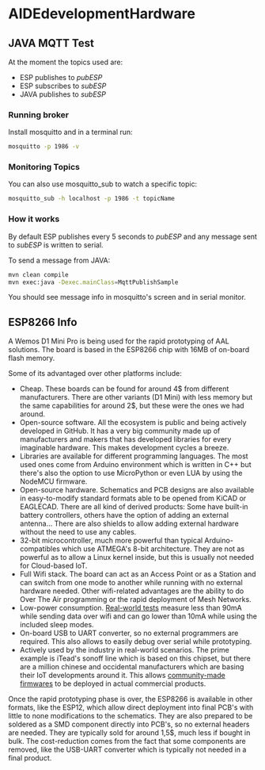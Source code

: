 # AIDEdevelopmentHardware

## JAVA MQTT Test
At the moment the topics used are:
* ESP publishes to *pubESP*
* ESP subscribes to *subESP*
* JAVA publishes to *subESP*

### Running broker
Install mosquitto and in a terminal run:
```bash
mosquitto -p 1986 -v
```
### Monitoring Topics
You can also use mosquitto_sub to watch a specific topic:
```bash
mosquitto_sub -h localhost -p 1986 -t topicName
```
### How it works
By default ESP publishes every 5 seconds to *pubESP* and any message sent to *subESP* is written to serial.

To send a message from JAVA:
```bash
mvn clean compile
mvn exec:java -Dexec.mainClass=MqttPublishSample
```
You should see message info in mosquitto's screen and in serial monitor.

## ESP8266 Info
A Wemos D1 Mini Pro is being used for the rapid prototyping of AAL solutions. The board is based in the ESP8266 chip with 16MB of on-board flash memory.

Some of its advantaged over other platforms include:
* Cheap. These boards can be found for around 4$ from different manufacturers. There are other variants (D1 Mini) with less memory but the same capabilities for around 2$, but these were the ones we had around.
* Open-source software. All the ecosystem is public and being actively developed in GitHub. It has a very big community made up of manufacturers and makers that has developed libraries for every imaginable hardware. This makes development cycles a breeze.
* Libraries are available for different programming languages. The most used ones come from Arduino environment which is written in C++ but there's also the option to use MicroPython or even LUA by using the NodeMCU firmware. 
* Open-source hardware. Schematics and PCB designs are also available in easy-to-modify standard formats able to be opened from KiCAD or EAGLECAD. There are all kind of derived products: Some have built-in battery controllers, others have the option of adding an external antenna... There are also shields to allow adding external hardware without the need to use any cables.
* 32-bit microcontroller, much more powerful than typical Arduino-compatibles which use ATMEGA's 8-bit architecture. They are not as powerful as to allow a Linux kernel inside, but this is usually not needed for Cloud-based IoT. 
* Full Wifi stack. The board can act as an Access Point or as a Station and can switch from one mode to another while running with no external hardware needed. Other wifi-related advantages are the ability to do Over The Air programming or the rapid deployment of Mesh Networks.
* Low-power consumption. [Real-world tests](https://openhomeautomation.net/esp8266-battery) measure less than 90mA while sending data over wifi and can go lower than 10mA while using the included sleep modes.
* On-board USB to UART converter, so no external programmers are required. This also allows to easily debug over serial while prototyping.
* Actively used by the industry in real-world scenarios. The prime example is iTead's sonoff line which is based on this chipset, but there are a million chinese and occidental manufacturers which are basing their IoT developments around it. This allows [community-made firmwares](https://github.com/xoseperez/espurna/wiki/Hardware) to be deployed in actual commercial products.

Once the rapid prototyping phase is over, the ESP8266 is available in other formats, like the ESP12, which allow direct deployment into final PCB's with little to none modifications to the schematics. 
They are also prepared to be soldered as a SMD component directly into PCB's, so no external headers are needed.
They are typically sold for around 1,5$, much less if bought in bulk. The cost-reduction comes from the fact that some components are removed, like the USB-UART converter which is typically not needed in a final product.



